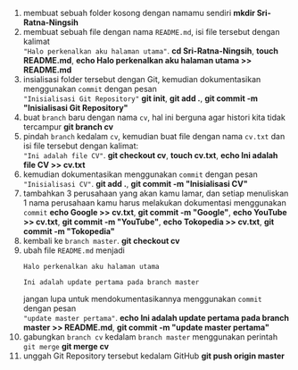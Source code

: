 1. membuat sebuah folder kosong dengan namamu sendiri <b>mkdir Sri-Ratna-Ningsih</b>
2. membuat sebuah file dengan nama `README.md`, isi file tersebut dengan kalimat<br>`"Halo perkenalkan aku halaman utama"`. <b>cd Sri-Ratna-Ningsih</b>, <b>touch README.md</b>, <b>echo Halo perkenalkan aku halaman utama >> README.md</b>
3. insialisasi folder tersebut dengan Git, kemudian dokumentasikan menggunakan `commit` dengan pesan<br>`"Inisialisasi Git Repository"` <b>git init</b>, <b>git add .</b>, <b>git commit -m "Inisialisasi Git Repository"</b>
4. buat `branch` baru dengan nama `cv`, hal ini berguna agar histori kita tidak tercampur <b>git branch cv</b>
5. pindah `branch` kedalam `cv`, kemudian buat file dengan nama `cv.txt` dan isi file tersebut dengan kalimat:<br>`"Ini adalah file CV"`. <b>git checkout cv</b>, <b>touch cv.txt</b>, <b>echo Ini adalah file CV >> cv.txt</b>
6. kemudian dokumentasikan menggunakan `commit` dengan pesan<br>`"Inisialisasi CV"`. <b>git add .</b>, <b>git commit -m "Inisialisasi CV"</b>
7. tambahkan 3 perusahaan yang akan kamu lamar, dan setiap menuliskan 1 nama perusahaan kamu harus melakukan dokumentasi menggunakan `commit` <b>echo Google >> cv.txt</b>, <b>git commit -m "Google"</b>, <b>echo YouTube >> cv.txt</b>, <b>git commit -m "YouTube"</b>, <b>echo Tokopedia >> cv.txt</b>, <b>git commit -m "Tokopedia"</b>
8. kembali ke `branch master`. <b>git checkout cv</b>
9. ubah file `README.md` menjadi
    ```
    Halo perkenalkan aku halaman utama

    Ini adalah update pertama pada branch master
    ```
    jangan lupa untuk mendokumentasikannya menggunakan `commit` dengan pesan<br>`"update master pertama"`. <b>echo Ini adalah update pertama pada branch master >> README.md</b>, <b>git commit -m "update master pertama"</b>
10. gabungkan `branch cv` kedalam `branch master` menggunakan perintah `git merge` <b>git merge cv</b>
11. unggah Git Repository tersebut kedalam GitHub <b>git push origin master</b>
